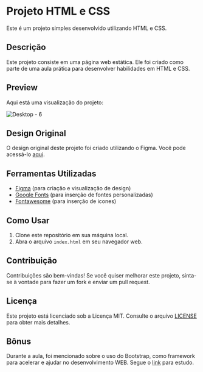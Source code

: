 # Projeto HTML e CSS

Este é um projeto simples desenvolvido utilizando HTML e CSS.

## Descrição

Este projeto consiste em uma página web estática. Ele foi criado como parte de uma aula prática para desenvolver habilidades em HTML e CSS.

## Preview

Aqui está uma visualização do projeto:

![Desktop - 6](https://github.com/jonathancmatos/food-app-delivery/assets/37823427/25f6f127-f443-403d-8513-1a8e64827b1a)


## Design Original

O design original deste projeto foi criado utilizando o Figma. Você pode acessá-lo [aqui](https://www.figma.com/design/ujAINiOIk8Y2wYecgsd6vd/Food-delivery-app-Ui-kit-(Community)?node-id=513-22&t=uqKpprUZqPKemSIA-1).

## Ferramentas Utilizadas

- [Figma](https://www.figma.com/pt-br/downloads/) (para criação e visualização de design)
- [Google Fonts](https://fonts.google.com/) (para inserção de fontes personalizadas)
- [Fontawesome](https://fontawesome.com/) (para inserção de icones)

## Como Usar

1. Clone este repositório em sua máquina local.
2. Abra o arquivo `index.html` em seu navegador web.

## Contribuição

Contribuições são bem-vindas! Se você quiser melhorar este projeto, sinta-se à vontade para fazer um fork e enviar um pull request.

## Licença

Este projeto está licenciado sob a Licença MIT. Consulte o arquivo [LICENSE](LICENSE) para obter mais detalhes.

## Bônus

Durante a aula, foi mencionado sobre o uso do Bootstrap, como framework para acelerar e ajudar no desenvolvimento WEB. Segue o [link](https://getbootstrap.com/) para estudo.  
